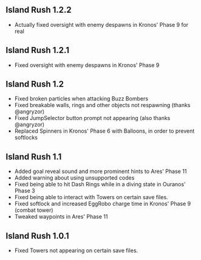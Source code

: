 ## Island Rush 1.2.2
- Actually fixed oversight with enemy despawns in Kronos' Phase 9 for real

## Island Rush 1.2.1
- Fixed oversight with enemy despawns in Kronos' Phase 9

## Island Rush 1.2
- Fixed broken particles when attacking Buzz Bombers
- Fixed breakable walls, rings and other objects not respawning (thanks @angryzor)
- Fixed JumpSelector button prompt not appearing (also thanks @angryzor)
- Replaced Spinners in Kronos' Phase 6 with Balloons, in order to prevent softlocks

## Island Rush 1.1
- Added goal reveal sound and more prominent hints to Ares' Phase 11
- Added warning about using unsupported codes
- Fixed being able to hit Dash Rings while in a diving state in Ouranos' Phase 3
- Fixed being able to interact with Towers on certain save files.
- Fixed softlock and increased EggRobo charge time in Kronos' Phase 9 (combat tower)
- Tweaked waypoints in Ares' Phase 11

## Island Rush 1.0.1
- Fixed Towers not appearing on certain save files.